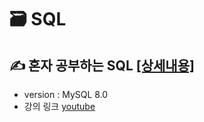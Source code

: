 # 🗃 SQL
 
## ✍ 혼자 공부하는 SQL [[상세내용]](https://github.com/kbjung/SQL/tree/main/MySQL#read.me)
+ version : MySQL 8.0
+ 강의 링크 [youtube](https://youtube.com/playlist?list=PLVsNizTWUw7GCfy5RH27cQL5MeKYnl8Pm)
